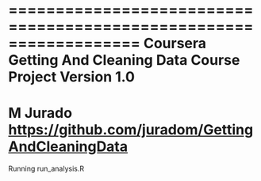 ==================================================================
Coursera Getting And Cleaning Data Course Project
Version 1.0
==================================================================
M Jurado
https://github.com/juradom/GettingAndCleaningData
==================================================================

Running run_analysis.R

